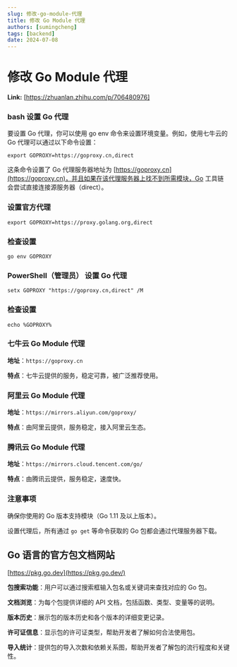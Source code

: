 ```yaml
---
slug: 修改-go-module-代理
title: 修改 Go Module 代理
authors: [sumingcheng]
tags: [backend]
date: 2024-07-08
---
```


# 修改 Go Module 代理



 **Link:** [https://zhuanlan.zhihu.com/p/706480976]

### bash 设置 Go 代理  

要设置 Go 代理，你可以使用 go env 命令来设置环境变量。例如，使用七牛云的 Go 代理可以通过以下命令设置：

```
export GOPROXY=https://goproxy.cn,direct
```

这条命令设置了 Go 代理服务器地址为 [https://goproxy.cn](https://goproxy.cn)，并且如果在该代理服务器上找不到所需模块，Go 工具链会尝试直接连接源服务器（direct）。

### 设置官方代理  
```
export GOPROXY=https://proxy.golang.org,direct
```
### 检查设置  
```
go env GOPROXY
```
### PowerShell（管理员） 设置 Go 代理  
```
setx GOPROXY "https://goproxy.cn,direct" /M
```
### 检查设置  
```
echo %GOPROXY%
```
### 七牛云 Go Module 代理  

**地址**：`https://goproxy.cn`

**特点**：七牛云提供的服务，稳定可靠，被广泛推荐使用。

### 阿里云 Go Module 代理  

**地址**：`https://mirrors.aliyun.com/goproxy/`

**特点**：由阿里云提供，服务稳定，接入阿里云生态。

### 腾讯云 Go Module 代理  

**地址**：`https://mirrors.cloud.tencent.com/go/`

**特点**：由腾讯云提供，服务稳定，速度快。

### 注意事项  

确保你使用的 Go 版本支持模块（Go 1.11 及以上版本）。

设置代理后，所有通过 `go get` 等命令获取的 Go 包都会通过代理服务器下载。

## Go 语言的官方包文档网站  
[https://pkg.go.dev](https://pkg.go.dev/)

**包搜索功能**：用户可以通过搜索框输入包名或关键词来查找对应的 Go 包。

**文档浏览**：为每个包提供详细的 API 文档，包括函数、类型、变量等的说明。

**版本历史**：展示包的版本历史和各个版本的详细变更记录。

**许可证信息**：显示包的许可证类型，帮助开发者了解如何合法使用包。

**导入统计**：提供包的导入次数和依赖关系图，帮助开发者了解包的流行程度和关键性。